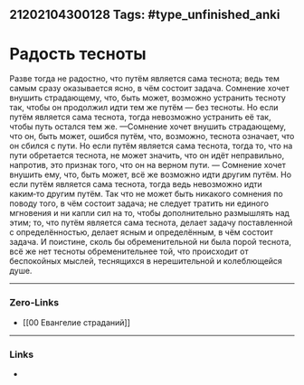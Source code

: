 21202104300128
Tags: #type_unfinished_anki 
---
# Радость тесноты

Разве тогда не радостно, что путём является сама теснота; ведь тем самым сразу оказывается ясно, в чём состоит задача. Сомнение хочет внушить страдающему, что, быть может, возможно устранить тесноту так, чтобы он продолжил идти тем же путём — без тесноты. Но если путём является сама теснота, тогда невозможно устранить её так, чтобы путь остался тем же. —Сомнение хочет внушить страдающему, что он, быть может, ошибся путём, что, возможно, теснота означает, что он сбился с пути. Но если путём является сама теснота, тогда то, что на пути обретается теснота, не может значить, что он идёт неправильно, напротив, это признак того, что он на верном пути. — Сомнение хочет внушить ему, что, быть может, всё же возможно идти другим путём. Но если путём является сама теснота, тогда ведь невозможно идти каким‑то другим путём. Так что не может быть никакого сомнения по поводу того, в чём состоит задача; не следует тратить ни единого мгновения и ни капли сил на то, чтобы дополнительно размышлять над этим; то, что путём является сама теснота, делает задачу поставленной с определённостью, делает ясным и определённым, в чём состоит задача. И поистине, сколь бы обременительной ни была порой теснота, всё же нет тесноты обременительнее той, что происходит от беспокойных мыслей, теснящихся в нерешительной и колеблющейся душе.

---
### Zero-Links
- [[00 Евангелие страданий]]
---
### Links
-